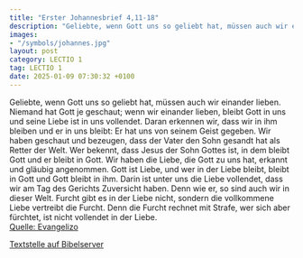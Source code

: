 ```yaml
---
title: "Erster Johannesbrief 4,11-18"
description: "Geliebte, wenn Gott uns so geliebt hat, müssen auch wir einander lieben. Niemand hat Gott je geschaut; wenn wir einander lieben, bleibt Gott in uns und seine Liebe ist in uns vollendet. Daran erkennen wir, dass wir in ihm bleiben und er in uns bleibt: Er hat uns von seinem Geist ...."
images:
- "/symbols/johannes.jpg"
layout: post
category: LECTIO 1
tag: LECTIO 1
date: 2025-01-09 07:30:32 +0100
---
```

Geliebte, wenn Gott uns so geliebt hat, müssen auch wir einander lieben.
Niemand hat Gott je geschaut; wenn wir einander lieben, bleibt Gott in uns und seine Liebe ist in uns vollendet.
Daran erkennen wir, dass wir in ihm bleiben und er in uns bleibt: Er hat uns von seinem Geist gegeben.<!--more-->
Wir haben geschaut und bezeugen, dass der Vater den Sohn gesandt hat als Retter der Welt.
Wer bekennt, dass Jesus der Sohn Gottes ist, in dem bleibt Gott und er bleibt in Gott.
Wir haben die Liebe, die Gott zu uns hat, erkannt und gläubig angenommen. Gott ist Liebe, und wer in der Liebe bleibt, bleibt in Gott und Gott bleibt in ihm.
Darin ist unter uns die Liebe vollendet, dass wir am Tag des Gerichts Zuversicht haben. Denn wie er, so sind auch wir in dieser Welt.
Furcht gibt es in der Liebe nicht, sondern die vollkommene Liebe vertreibt die Furcht. Denn die Furcht rechnet mit Strafe, wer sich aber fürchtet, ist nicht vollendet in der Liebe.<br>
[Quelle: Evangelizo](https://evangeliumtagfuertag.org/DE/gospel)

[Textstelle auf Bibelserver](https://www.bibleserver.com/EU/1.Johannes4,11-18)

